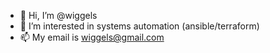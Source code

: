 - 👋 Hi, I’m @wiggels
- 👀 I’m interested in systems automation (ansible/terraform)
- 📫 My email is wiggels@gmail.com

<!---
wiggels/wiggels is a ✨ special ✨ repository because its `README.md` (this file) appears on your GitHub profile.
You can click the Preview link to take a look at your changes.
--->
